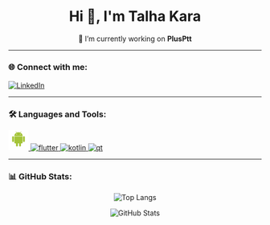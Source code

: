 <h1 align="center">Hi 👋, I'm Talha Kara</h1>

<p align="center">
  🔭 I’m currently working on <strong>PlusPtt</strong>
</p>

---

### 🌐 Connect with me:
<p align="left">
  <a href="https://linkedin.com/in/talha-kara-76183321b" target="_blank">
    <img align="center" src="https://raw.githubusercontent.com/rahuldkjain/github-profile-readme-generator/master/src/images/icons/Social/linked-in-alt.svg" alt="LinkedIn" height="30" width="40" />
  </a>
</p>

---

### 🛠️ Languages and Tools:
<p align="left">
  <a href="https://developer.android.com" target="_blank" rel="noreferrer">
    <img src="https://raw.githubusercontent.com/devicons/devicon/master/icons/android/android-original-wordmark.svg" alt="android" width="40" height="40"/>
  </a>

  <a href="https://flutter.dev" target="_blank" rel="noreferrer">
    <img src="https://www.vectorlogo.zone/logos/flutterio/flutterio-icon.svg" alt="flutter" width="40" height="40"/>
  </a>
  <a href="https://kotlinlang.org" target="_blank" rel="noreferrer">
    <img src="https://www.vectorlogo.zone/logos/kotlinlang/kotlinlang-icon.svg" alt="kotlin" width="40" height="40"/>
  </a>
  <a href="https://www.qt.io/" target="_blank" rel="noreferrer">
    <img src="https://upload.wikimedia.org/wikipedia/commons/0/0b/Qt_logo_2016.svg" alt="qt" width="40" height="40"/>
  </a>
</p>

---

### 📊 GitHub Stats:

<p align="center">
  <img src="https://github-readme-stats.vercel.app/api/top-langs?username=talhakara0&show_icons=true&locale=en&layout=compact&theme=github_dark" alt="Top Langs" />
</p>

<p align="center">
  <img src="https://github-readme-stats.vercel.app/api?username=talhakara0&show_icons=true&locale=en&theme=github_dark" alt="GitHub Stats" />
</p>

